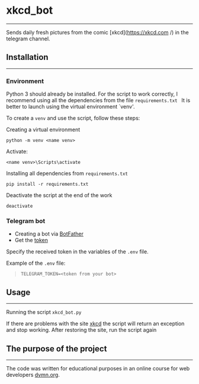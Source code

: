 # xkcd_bot #
___
Sends daily fresh pictures from the comic [xkcd](https://xkcd.com /) in the telegram channel.

## Installation ##
---
### Environment

Python 3 should already be installed.
For the script to work correctly, I recommend using all the dependencies from the file `requirements.txt `
It is better to launch using the virtual environment `venv'.

To create a `venv` and use the script, follow these steps:


Creating a virtual environment
```
python -m venv <name venv>
```

Activate:
```
<name venv>\Scripts\activate
```

Installing all dependencies from `requirements.txt `
```
pip install -r requirements.txt
```
Deactivate the script at the end of the work
```
deactivate
```

### Telegram bot
- Creating a bot via [BotFather](https://way23.ru/%D1%80%D0%B5%D0%B3%D0%B8%D1%81%D1%82%D1%80%D0%B0%D1%86%D0%B8%D1%8F-%D0%B1%D0%BE%D1%82%D0%B0-%D0%B2-telegram.html)
- Get the [token](https://smmplanner.com/blog/otlozhennyj-posting-v-telegram/#02:~:text=%D0%B1%D0%BE%D1%82%D0%B0%2C%20%D0%B0%20%D1%82%D0%B0%D0%BA%D0%B6%D0%B5-,%D1%82%D0%BE%D0%BA%D0%B5%D0%BD,-%D0%B4%D0%BB%D1%8F%20HTTP%20API)

Specify the received token in the variables of the `.env` file.

Example of the `.env` file:
>```
>TELEGRAM_TOKEN=<token from your bot>
>```

## Usage
---
Running the script `xkcd_bot.py `

If there are problems with the site [xkcd](https://xkcd.com) the script will return an exception and stop working. After restoring the site, run the script again

## The purpose of the project
---
The code was written for educational purposes in an online course for web developers [dvmn.org](https://dvmn.org/).